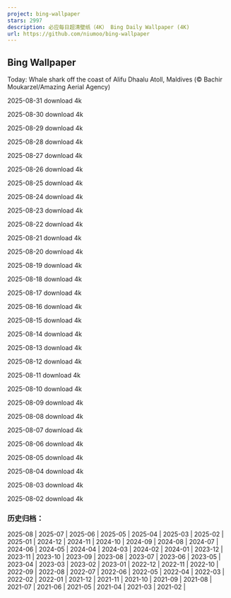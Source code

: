 ```yaml
---
project: bing-wallpaper
stars: 2997
description: 必应每日超清壁纸（4K） Bing Daily Wallpaper (4K)
url: https://github.com/niumoo/bing-wallpaper
---
```


Bing Wallpaper
--------------

Today: Whale shark off the coast of Alifu Dhaalu Atoll, Maldives (© Bachir Moukarzel/Amazing Aerial Agency)

2025-08-31 download 4k

2025-08-30 download 4k

2025-08-29 download 4k

2025-08-28 download 4k

2025-08-27 download 4k

2025-08-26 download 4k

2025-08-25 download 4k

2025-08-24 download 4k

2025-08-23 download 4k

2025-08-22 download 4k

2025-08-21 download 4k

2025-08-20 download 4k

2025-08-19 download 4k

2025-08-18 download 4k

2025-08-17 download 4k

2025-08-16 download 4k

2025-08-15 download 4k

2025-08-14 download 4k

2025-08-13 download 4k

2025-08-12 download 4k

2025-08-11 download 4k

2025-08-10 download 4k

2025-08-09 download 4k

2025-08-08 download 4k

2025-08-07 download 4k

2025-08-06 download 4k

2025-08-05 download 4k

2025-08-04 download 4k

2025-08-03 download 4k

2025-08-02 download 4k

### 历史归档：

2025-08 | 2025-07 | 2025-06 | 2025-05 | 2025-04 | 2025-03 | 2025-02 | 2025-01 | 2024-12 | 2024-11 | 2024-10 | 2024-09 | 2024-08 | 2024-07 | 2024-06 | 2024-05 | 2024-04 | 2024-03 | 2024-02 | 2024-01 | 2023-12 | 2023-11 | 2023-10 | 2023-09 | 2023-08 | 2023-07 | 2023-06 | 2023-05 | 2023-04 | 2023-03 | 2023-02 | 2023-01 | 2022-12 | 2022-11 | 2022-10 | 2022-09 | 2022-08 | 2022-07 | 2022-06 | 2022-05 | 2022-04 | 2022-03 | 2022-02 | 2022-01 | 2021-12 | 2021-11 | 2021-10 | 2021-09 | 2021-08 | 2021-07 | 2021-06 | 2021-05 | 2021-04 | 2021-03 | 2021-02 |
